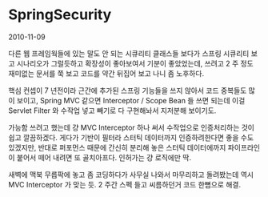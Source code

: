 # SpringSecurity

2010-11-09

다른 웹 프레임웍들에 있는 말도 안 되는 시큐리티 클래스들 보다가
스프링 시큐리티 보고 시나리오가 그럴듯하고 확장성이 좋아보여서 기분이 좋았었는데,
쓰려고 2 주 정도 재미없는 문서를 쭉 보고 코드를 약간 뒤집어 보고 나니 좀 노후하다.

핵심 컨셉이 7 년전이라 근간에 추가된 스프링 기능들을 쓰지 않아서 코드 중복들도 많이 보이고,
Spring MVC 같으면 Interceptor / Scope Bean 들 쓰면 되는데
이걸 Servlet Filter 와 수작업 넣고 빼기로 다 구현해놔서 지저분해 보이기도.

가능함 쓰려고 했는데 걍 MVC Interceptor 하나 써서 수작업으로 인증처리하는 것이 쉽고 깔끔하겠다.
게다가 기반이 필터라 스터틱 데이터까지 인증하려한다면 좋을 수도 있겠지만,
반대로 퍼포먼스 때문에 간신히 분리해 놓은 스터틱 데이터에까지 파이프라인이 붙어서 떼어 내려면 또 골치아프다.
인허가는 걍 로직에만 딱.

새벽에 맥북 무릅팍에 놓고 좀 코딩하다가 사무실 나와서 마무리하고 돌려봤는데 역시 MVC Interceptor 가 맞는 듯.
2 주간 스펙 들고 씨름하던거 코드 한뼘으로 해결.